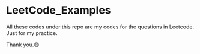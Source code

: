 # LeetCode_Examples

All these codes under this repo are my codes for the questions in Leetcode. Just for my practice.

Thank you.😊

